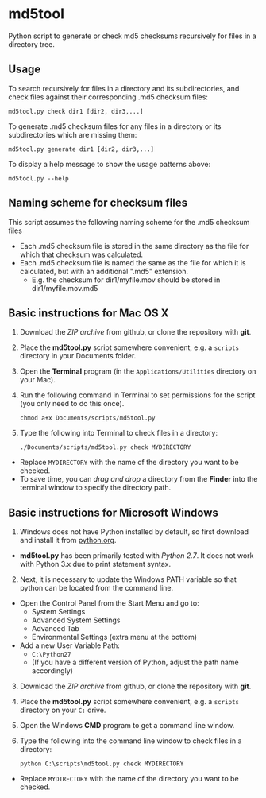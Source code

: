 md5tool
=======

Python script to generate or check md5 checksums recursively for files in a directory tree.

## Usage

To search recursively for files in a directory and its subdirectories, and check files against their corresponding .md5 checksum files:

    md5tool.py check dir1 [dir2, dir3,...]

To generate .md5 checksum files for any files in a directory or its subdirectories which are missing them:

    md5tool.py generate dir1 [dir2, dir3,...]

To display a help message to show the usage patterns above:

    md5tool.py --help

## Naming scheme for checksum files

This script assumes the following naming scheme for the .md5 checksum files

 * Each .md5 checksum file is stored in the same directory as the file for which that checksum was calculated.
 * Each .md5 checksum file is named the same as the file for which it is calculated, but with an additional ".md5" extension.
   - E.g. the checksum for dir1/myfile.mov should be stored in dir1/myfile.mov.md5

## Basic instructions for Mac OS X

 1. Download the *ZIP archive* from github, or clone the repository with **git**.
 2. Place the **md5tool.py** script somewhere convenient, e.g. a `scripts` directory in your Documents folder.
 3. Open the **Terminal** program (in the `Applications/Utilities` directory on your Mac).
 4. Run the following command in Terminal to set permissions for the script (you only need to do this once).

        chmod a+x Documents/scripts/md5tool.py
 5. Type the following into Terminal to check files in a directory:

        ./Documents/scripts/md5tool.py check MYDIRECTORY
  - Replace `MYDIRECTORY` with the name of the directory you want to be checked.
  - To save time, you can *drag and drop* a directory from the **Finder** into the terminal window to specify the directory path.

## Basic instructions for Microsoft Windows

 1. Windows does not have Python installed by default, so first download and install it from [python.org](http://www.python.org/download/).
  - **md5tool.py** has been primarily tested with *Python 2.7*. It does not work with Python 3.x due to print statement syntax.
 2. Next, it is necessary to update the Windows PATH variable so that python can be located from the command line.
  - Open the Control Panel from the Start Menu and go to:
     * System Settings
     * Advanced System Settings
     * Advanced Tab
     * Environmental Settings (extra menu at the bottom)
  - Add a new User Variable Path:
     * `C:\Python27`
     * (If you have a different version of Python, adjust the path name accordingly)
 3. Download the *ZIP archive* from github, or clone the repository with **git**.
 4. Place the **md5tool.py** script somewhere convenient, e.g. a `scripts` directory on your `C:` drive.
 5. Open the Windows **CMD** program to get a command line window.
 6. Type the following into the command line window to check files in a directory:

        python C:\scripts\md5tool.py check MYDIRECTORY
  - Replace `MYDIRECTORY` with the name of the directory you want to be checked.
